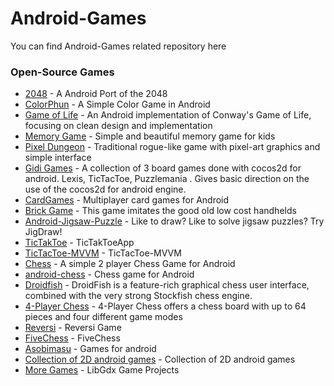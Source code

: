 # Android-Games
You can find Android-Games related repository here
<br>
### Open-Source Games
* [2048](https://github.com/tpcstld/2048) - A Android Port of the 2048
* [ColorPhun](https://github.com/prakhar1989/colorphun) - A Simple Color Game in Android
* [Game of Life](https://github.com/zsoltk/GameOfLife) - An Android implementation of Conway's Game of Life, focusing on clean design and implementation
* [Memory Game](https://github.com/sromku/memory-game) - Simple and beautiful memory game for kids
* [Pixel Dungeon](https://github.com/watabou/pixel-dungeon) - Traditional rogue-like game with pixel-art graphics and simple interface
* [Gidi Games](https://github.com/victordibia/GidiGames) - A collection of 3 board games done with cocos2d for android. Lexis, TicTacToe, Puzzlemania . Gives basic direction on the use of the cocos2d for android engine.
* [CardGames](https://github.com/otasyn/CardGames) - Multiplayer card games for Android
* [Brick Game](https://github.com/TobiasBielefeld/Simple-Brick-Games) - This game imitates the good old low cost handhelds
* [Android-Jigsaw-Puzzle](https://github.com/julesbond007/android-jigsaw-puzzle) - Like to draw? Like to solve jigsaw puzzles? Try JigDraw!
* [TicTakToe](https://github.com/lucky-119/TicTakToeApp) - TicTakToeApp
* [TicTacToe-MVVM](https://github.com/husaynhakeem/TicTacToe-MVVM) - TicTacToe-MVVM
* [Chess](https://github.com/DipanshKhandelwal/Chess) - A simple 2 player Chess Game for Android
* [android-chess](https://github.com/jcarolus/android-chess) - Chess game for Android
* [Droidfish](https://github.com/peterosterlund2/droidfish) - DroidFish is a feature-rich graphical chess user interface, combined with the very strong Stockfish chess engine.
* [4-Player Chess](https://github.com/j4velin/chess) - 4-Player Chess offers a chess board with up to 64 pieces and four different game modes
* [Reversi](https://github.com/laserwave/reversi) - Reversi Game
* [FiveChess](https://github.com/cuiqingandroid/FiveChess) - FiveChess
* [Asobimasu](https://github.com/DipanshKhandelwal/Asobimasu) - Games for android
* [Collection of 2D android games](https://github.com/naveed-ahmad/Android-Game-Pack) - Collection of 2D android games
* [More Games](https://github.com/kishordgupta/games) - LibGdx Game Projects
